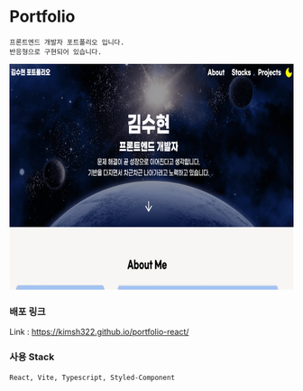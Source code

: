 # Portfolio

    프론트엔드 개발자 포트폴리오 입니다.
    반응형으로 구현되어 있습니다.

<div align="center"><img src="./public/thumbnail.png" width="600px" height="400px"  alt="thumbnail"></img></div>

### 배포 링크

Link : https://kimsh322.github.io/portfolio-react/

### 사용 Stack

    React, Vite, Typescript, Styled-Component
